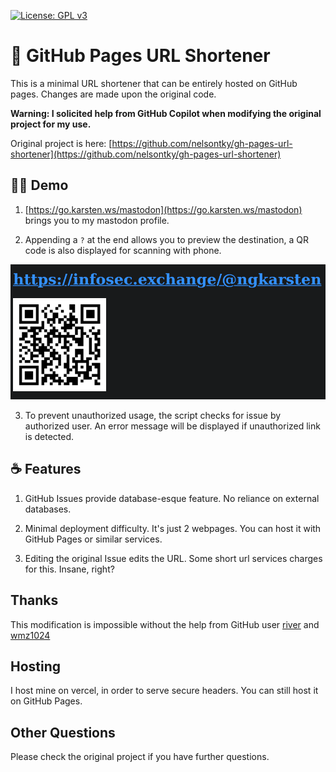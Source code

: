 [![License: GPL v3](https://img.shields.io/badge/License-GPLv3-blue.svg)](https://www.gnu.org/licenses/gpl-3.0)

# 🔗 GitHub Pages URL Shortener

This is a minimal URL shortener that can be entirely hosted on GitHub pages. Changes are made upon the original code.

**Warning: I solicited help from GitHub Copilot when modifying the original project for my use.**

Original project is here: [https://github.com/nelsontky/gh-pages-url-shortener](https://github.com/nelsontky/gh-pages-url-shortener)

## 👨‍🏫 Demo

1. [https://go.karsten.ws/mastodon](https://go.karsten.ws/mastodon) brings you to my mastodon profile.

2. Appending a `?` at the end allows you to preview the destination, a QR code is also displayed for scanning with phone.

![](/assets/feature1.png)

3. To prevent unauthorized usage, the script checks for issue by authorized user. An error message will be displayed if unauthorized link is detected.

## ☕️ Features

1. GitHub Issues provide database-esque feature. No reliance on external databases.

2. Minimal deployment difficulty. It's just 2 webpages. You can host it with GitHub Pages or similar services.

3. Editing the original Issue edits the URL. Some short url services charges for this. Insane, right?

## Thanks
This modification is impossible without the help from GitHub user [river](https://github.com/nelsontky/gh-pages-url-shortener/pull/112) and [wmz1024](https://github.com/nelsontky/gh-pages-url-shortener/pull/89)

## Hosting
I host mine on vercel, in order to serve secure headers. You can still host it on GitHub Pages.

## Other Questions
Please check the original project if you have further questions.
